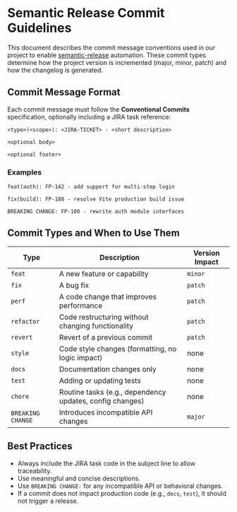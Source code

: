 # Semantic Release Commit Guidelines

This document describes the commit message conventions used in our project to enable [semantic-release](https://semantic-release.gitbook.io/semantic-release/) automation. These commit types determine how the project version is incremented (major, minor, patch) and how the changelog is generated.

## Commit Message Format

Each commit message must follow the **Conventional Commits** specification, optionally including a JIRA task reference:

```
<type>(<scope>): <JIRA-TICKET> - <short description>

<optional body>

<optional footer>
```

### Examples

```
feat(auth): FP-142 - add support for multi-step login
```

```
fix(build): FP-188 - resolve Vite production build issue
```

```
BREAKING CHANGE: FP-100 - rewrite auth module interfaces
```

## Commit Types and When to Use Them

| Type              | Description                                              | Version Impact   |
|-------------------|----------------------------------------------------------|------------------|
| `feat`            | A new feature or capability                              | `minor`          |
| `fix`             | A bug fix                                                | `patch`          |
| `perf`            | A code change that improves performance                  | `patch`          |
| `refactor`        | Code restructuring without changing functionality        | `patch`          |
| `revert`          | Revert of a previous commit                              | `patch`          |
| `style`           | Code style changes (formatting, no logic impact)         | none             |
| `docs`            | Documentation changes only                               | none             |
| `test`            | Adding or updating tests                                 | none             |
| `chore`           | Routine tasks (e.g., dependency updates, config changes) | none             |
| `BREAKING CHANGE` | Introduces incompatible API changes                      | `major`          |

## Best Practices

- Always include the JIRA task code in the subject line to allow traceability.
- Use meaningful and concise descriptions.
- Use `BREAKING CHANGE:` for any incompatible API or behavioral changes.
- If a commit does not impact production code (e.g., `docs`, `test`), it should not trigger a release.

